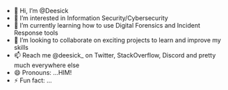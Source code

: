 - 👋 Hi, I’m @Deesick
- 👀 I’m interested in Information Security/Cybersecurity
- 🌱 I’m currently learning how to use Digital Forensics and Incident Response tools
- 💞️ I’m looking to collaborate on exciting projects to learn and improve my skills
- 📫 Reach me @deesick_ on Twitter, StackOverflow, Discord and pretty much everywhere else 
- 😄 Pronouns: ...HIM!
- ⚡ Fun fact: ...

<!---
Deesick/Deesick is a ✨ special ✨ repository because its `README.md` (this file) appears on your GitHub profile.
You can click the Preview link to take a look at your changes.
--->

